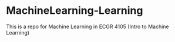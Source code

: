 # MachineLearning-Learning
This is a repo for Machine Learning in ECGR 4105 (Intro to Machine Learning)
